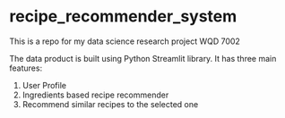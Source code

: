 # recipe_recommender_system
This is a repo for my data science research project WQD 7002

The data product is built using Python Streamlit library. It has three main features:
1.	User Profile
2.	Ingredients based recipe recommender
3.	Recommend similar recipes to the selected one
